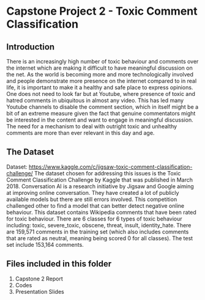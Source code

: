 # Capstone Project 2 - Toxic Comment Classification

## Introduction
There is an increasingly high number of toxic behaviour and comments over the internet which are making it difficult to have meaningful discussion on the net. As the world is becoming more and more technologically involved and people demonstrate more presence on the internet compared to in real life, it is important to make it a healthy and safe place to express opinions. 
One does not need to look far but at Youtube, where presence of toxic and hatred comments in ubiquitous in almost any video. This has led many Youtube channels to disable the comment section, which in itself might be a bit of an extreme measure given the fact that genuine commentators might be interested in the content and want to engage in meaningful discussion. The need for a mechanism to deal with outright toxic and unhealthy comments are more than ever relevant in this day and age.

## The Dataset

Dataset: https://www.kaggle.com/c/jigsaw-toxic-comment-classification-challenge/
The dataset chosen for addressing this issues is the Toxic Comment Classification Challenge by Kaggle that was published in March 2018. Conversation AI is a research initiative by Jigsaw and Google aiming at improving online conversation. They have created a lot of publicly available models but there are still errors involved. This competition challenged other to find a model that can better detect negative online behaviour.
This dataset contains Wikipedia comments that have been rated for toxic behaviour. There are 6 classes for 6 types of toxic behaviour including: toxic, severe_toxic, obscene, threat, insult, identity_hate. There are 159,571 comments in the training set (which also includes comments that are rated as neutral, meaning being scored 0 for all classes). The test set include 153,164 comments.

## Files included in this folder
1. Capstone 2 Report
2. Codes
3. Presentation Slides
